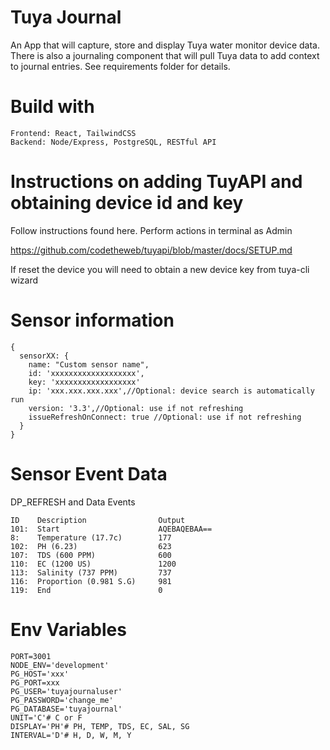 # Tuya Journal

An App that will capture, store and display Tuya water monitor device data.
There is also a journaling component that will pull Tuya data to add
context to journal entries. See requirements folder for details.

# Build with

```
Frontend: React, TailwindCSS
Backend: Node/Express, PostgreSQL, RESTful API
```

# Instructions on adding TuyAPI and obtaining device id and key

Follow instructions found here. Perform actions in terminal as Admin

https://github.com/codetheweb/tuyapi/blob/master/docs/SETUP.md

If reset the device you will need to obtain a new device key from tuya-cli wizard

# Sensor information
```
{
  sensorXX: {
    name: "Custom sensor name",
    id: 'xxxxxxxxxxxxxxxxxxx',
    key: 'xxxxxxxxxxxxxxxxxx'
    ip: 'xxx.xxx.xxx.xxx',//Optional: device search is automatically run
    version: '3.3',//Optional: use if not refreshing
    issueRefreshOnConnect: true //Optional: use if not refreshing
  }
}
```
# Sensor Event Data 


  DP_REFRESH and Data Events
  ```
  ID    Description                Output
  101:  Start                      AQEBAQEBAA==
  8:    Temperature (17.7c)        177
  102:  PH (6.23)                  623
  107:  TDS (600 PPM)              600
  110:  EC (1200 US)               1200
  113:  Salinity (737 PPM)         737
  116:  Proportion (0.981 S.G)     981
  119:  End                        0
```

# Env Variables

```
PORT=3001
NODE_ENV='development'
PG_HOST='xxx'
PG_PORT=xxx
PG_USER='tuyajournaluser'
PG_PASSWORD='change_me'
PG_DATABASE='tuyajournal'
UNIT='C'# C or F
DISPLAY='PH'# PH, TEMP, TDS, EC, SAL, SG
INTERVAL='D'# H, D, W, M, Y
```